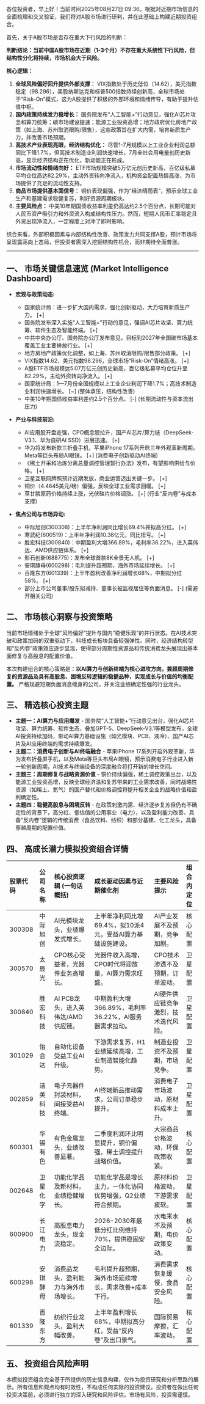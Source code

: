 各位投资者，早上好！当前时间2025年08月27日 09:36。根据对近期市场信息的全面梳理和交叉验证，我们将对A股市场进行研判，并在此基础上构建近期投资组合。

首先，关于A股市场是否存在重大下行风险的判断：

**判断结论：当前中国A股市场在近期（1-3个月）不存在重大系统性下行风险，但结构性分化将持续，市场机会大于风险。**

**核心逻辑：**

1.  **全球风险偏好回升提供外部支撑：** VIX指数处于历史低位（14.62），美元指数稳定（98.296），美股纳斯达克和标普500指数持续创新高，全球市场处于“Risk-On”模式，这为A股提供了积极的外部环境和情绪传导，有助于提升估值中枢。
2.  **国内政策持续发力稳增长：** 国务院发布“人工智能+”行动意见，强化AI芯片攻坚和算力统筹；碳市场建设提速；能源工业投资高增；地方政府优化房地产政策（如上海、苏州取消限购/限售），这些政策旨在扩大内需，培育新质生产力，并改善市场预期。
3.  **高技术产业表现亮眼，经济结构优化：** 尽管1-7月规模以上工业企业利润总额同比下降1.7%，但高技术制造业利润快速增长，7月全社会用电量创历史新高，显示经济结构正在优化，新动能正在形成。
4.  **市场流动性和情绪向好：** ETF市场规模突破5万亿元创历史新高，百亿级私募平均仓位高达82.29%，主动外资转向净流入，机构资金配置热情高涨，为市场提供了充足的流动性支持。
5.  **商品市场提供基本面信号：** 铜价表现偏强，作为“经济晴雨表”，预示全球工业生产和基建需求稳健复苏，利好资源周期板块。
6.  **主要风险点：** 中美10年期国债收益率利差仍高达约2.5个百分点，长期可能对人民币资产吸引力和外资流入构成结构性压力。然而，短期人民币汇率稳定且外资出现净流入，一定程度上对冲了即时影响。

综合来看，外部积极因素与内部结构性改善、政策发力共同支撑A股，预计市场将呈现震荡向上态局，但投资者需深入挖掘结构性机会，而非期待全面普涨。

---

## 一、 市场关键信息速览 (Market Intelligence Dashboard)

*   **宏观与政策动态:**
    *   国家统计局：进一步扩大国内需求，强化创新驱动，大力培育新质生产力。 [+]
    *   国务院发布深入实施“人工智能+”行动的意见，强调AI芯片攻坚、算力统筹、软件生态及智能终端。 [+]
    *   中共中央办公厅、国务院办公厅发布意见，目标到2027年全国碳市场基本覆盖工业主要排放行业。 [+]
    *   地方房地产政策优化调整，如上海、苏州取消限购/限售部分政策。 [+]
    *   VIX指数14.62，美元指数98.296，全球市场“Risk-On”情绪高涨。 [+]
    *   A股ETF市场规模达5.07万亿元创历史新高，百亿级私募平均仓位升至82.29%，主动外资转向净流入。 [+]
    *   国家统计局：1—7月份全国规模以上工业企业利润下降1.7%；高技术制造业利润快速增长。 [~] (整体承压，结构性改善)
    *   中美10年期国债收益率利差约2.5个百分点。 [-] (长期流动性与资本流出压力)

*   **产业与科技前沿:**
    *   AI应用股开盘走强，CPO概念股拉升，国产AI芯片/算力链（DeepSeek-V3.1、华为自研AI SSD）进展迅速。 [+]
    *   华为将发布新款三折叠手机，苹果iPhone 17系列开启三年外观革新周期，Meta等巨头布局AI眼镜。 [+] (消费电子创新驱动AI终端)
    *   《稀土开采和冶炼分离总量调控管理暂行办法》发布，有望影响供给与价格。 [+]
    *   卫星互联网牌照预计近期发放，商业运营迈出关键一步。 [+]
    *   铜价（4.4645美元/磅）偏强，反映全球工业需求回暖。 [+]
    *   草甘膦原药价格持续上涨，光伏硅片价格调涨。 [+] (行业“反内卷”与成本支撑)

*   **焦点公司与市场异动:**
    *   中际旭创(300308)：上半年净利润同比增长69.4%并拟高分红。 [+]
    *   寒武纪(600519)：上半年净利润10.38亿元，同比扭亏。 [+]
    *   胜宏科技(300840)：中期盈利大增366.89%，毛利率36.22%，进入英伟达、AMD供应链体系。 [+]
    *   影石创新(688775)：发布全球首款8K全景无人机。 [+]
    *   安琪酵母(600298)：毛利提升超预期，海外市场延续增长。 [+]
    *   百隆东方(601339)：上半年盈利改善净利润增长68%，中期拟分红58%。 [+]
    *   部分上市公司董事/股东拟减持、董事长被监视居住等负面消息。 [-] (需避开相关公司)

## 二、 市场核心洞察与投资策略

当前市场情绪处于全球“风险偏好”提升与国内“稳健乐观”的并行状态。在AI技术突破和政策加码的双重驱动下，科技成长板块具备较强弹性。同时，经济结构转型和“反内卷”政策效应逐步显现，使得部分周期性资源品和传统消费龙头展现出基本面修复与高股息的配置价值。

本次构建组合的核心策略是：**以AI算力与创新终端为核心进攻方向，兼顾周期修复的资源品及具有高股息、困境反转逻辑的稳健品种，实现成长与价值的均衡配置。** 严格规避短期负面消息缠身的公司，并关注业绩确定性强的行业龙头。

## 三、 精选核心投资主题

*   **主题一：AI算力与应用爆发** - 国务院“人工智能+”行动意见出台，强化AI芯片攻坚、算力统筹、软件生态，叠加GPT-5、DeepSeek-V3.1等模型发布，全球AI投资持续加码，带动AI算力基础设施（如光模块、PCB、液冷）、国产AI芯片及AI应用终端的需求持续爆发。
*   **主题二：消费电子创新与AI终端融合** - 苹果iPhone 17系列开启外观革新，华为发布折叠屏手机，以及Meta等巨头布局AI眼镜，预示消费电子行业进入新一轮创新周期，AI技术与终端设备的深度融合将打开新的增长空间。
*   **主题三：周期修复与战略资源价值** - 铜价持续偏强，稀土调控政策出台，以及能源工业投资高增，反映全球经济温和复苏带来的工业需求改善，同时战略性资源（如稀土、氦气）的国产替代和价格调控将提升相关企业的战略价值和盈利确定性。
*   **主题四：稳健高股息与困境反转** - 在政策刺激内需、经济逐步复苏但仍有不确定性的背景下，高分红、低估值的公用事业（电力），以及盈利能力改善、具备“反内卷”逻辑的传统消费（食品饮料、纺织）和部分基建、化工龙头，具备穿越周期的配置价值。

## 四、 高成长潜力模拟投资组合详情

| 股票代码 | 公司名称 | 核心投资逻辑 (一句话概括) | 成长驱动因素与近期催化剂 | 主要风险提示 | 组合内定位 |
| :--- | :--- | :--- | :--- | :--- | :--- |
| 300308 | 中际旭创 | AI光模块龙头，业绩爆发式增长。 | 上半年净利同比增69.4%，拟10派4元，受益AI算力基础设施建设。 | AI产业发展不及预期，竞争加剧。 | 核心配置 |
| 300570 | 太辰光 | CPO核心受益者，光器件业务高增长。 | 光器件收入高增，CPO时代将迎放量，AI算力需求旺盛。 | CPO技术渗透不及预期，订单波动。 | 卫星配置 |
| 300840 | 胜宏科技 | AI PCB龙头，进入英伟达/AMD供应链。 | 中期盈利大增366.89%，毛利率36.22%，AI服务器需求拉动。 | AI硬件供应链竞争激烈，技术迭代风险。 | 卫星配置 |
| 301029 | 怡合达 | 自动化设备受益工业AI升级。 | 下游需求复苏，H1业绩延续高增，工业制造智能化趋势。 | 制造业投资不及预期，市场竞争。 | 卫星配置 |
| 002859 | 洁美科技 | 电子元器件封装材料，间接受益AI终端。 | AI终端新品推动需求，公司订单稳步提升。 | 消费电子市场波动，原材料成本上升。 | 卫星配置 |
| 600301 | 华锡有色 | 有色金属龙头，业绩改善显著。 | 二季度利润环比明显提升，铜价偏强，稀土调控提升战略价值。 | 大宗商品价格波动，环保政策收紧。 | 核心配置 |
| 002648 | 卫星化学 | 功能化学品及新材料，业绩稳健增长。 | 功能化学品是增长主力，一体化协同优势增强，Q2业绩符合预期。 | 原材料价格波动，下游需求疲软。 | 卫星配置 |
| 600900 | 长江电力 | 高股息电力龙头，现金流稳定。 | 2026-2030年最低分红比例维持70%，提供稳固安全边际。 | 水电来水不及预期，电价政策变动。 | 核心配置 |
| 600298 | 安琪酵母 | 消费品龙头，盈利能力与海外市场增长。 | 毛利提升超预期，海外市场延续增长，需求改善+成本下行。 | 消费需求恢复缓慢，食品安全风险。 | 核心配置 |
| 601339 | 百隆东方 | 纺织行业龙头，盈利大幅改善。 | 上半年盈利增长68%，中期拟高分红，受益“反内卷”及出口景气。 | 国际贸易摩擦，汇率波动。 | 核心配置 |

## 五、 投资组合风险声明

本模拟投资组合完全基于所提供的历史信息构建，仅作为投资研究和分析思路的展示。所有信息和观点均有时效性，不构成任何实际的投资建议。投资者在做出任何投资决策前，必须进行独立的深入研究和风险评估。市场有风险，投资需谨慎。